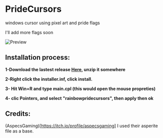 # PrideCursors
windows cursor using pixel art and pride flags

I'll add more flags soon

![Preview](https://github.com/user-attachments/assets/99bb2545-d893-49ac-b0d9-e67f4e5be740)

## Installation process: 
**1-Download the lastest release [Here](https://github.com/kmommy/PrideCursors/releases/latest), unzip it somewhere**

**2-Right click the installer.inf, click install.**

**3- Hit Win+R and type main.cpl (this would open the mouse propreties)**

**4- clic Pointers, and select "rainbowpridecursors", then apply then ok**
## Credits: 

(AspecsGaming)[https://itch.io/profile/aspecsgaming] I used their asperite file as a base.
